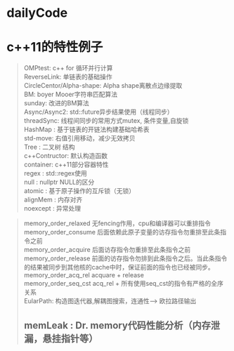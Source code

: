 
# dailyCode
c++11的特性例子
====
>OMPtest: c++ for 循环并行计算<br>
>ReverseLink: 单链表的基础操作<br>
>CircleCentor/Alpha-shape: Alpha shape离散点边缘提取<br>
>BM: boyer Mooer字符串匹配算法<br>
>sunday: 改进的BM算法<br>
>Async/Async2: std::future异步结果使用（线程同步）<br>
>threadSync: 线程间同步的常用方式mutex, 条件变量,自旋锁<br>
>HashMap : 基于链表的开链法构建基础哈希表<br>
>std-move: 右值引用移动，减少无效拷贝<br>
>Tree    : 二叉树 结构<br>
>c++Contructor: 默认构造函数<br>
>container:   c++11部分容器特性<br>
>regex    :   std::regex使用<br>
>null     :   nullptr NULL的区分<br>
>atomic   :   基于原子操作的互斥锁（无锁）<br>
>alignMem :   内存对齐<br>
>noexcept :   异常处理<br>

>memory_order_relaxed	无fencing作用，cpu和编译器可以重排指令<br>
>memory_order_consume	后面依赖此原子变量的访存指令勿重排至此条指令之前<br>
>memory_order_acquire	后面访存指令勿重排至此条指令之前<br>
>memory_order_release	前面的访存指令勿排到此条指令之后。当此条指令的结果被同步到其他核的cache中时，保证前面的指令也已经被同步。<br>
>memory_order_acq_rel	acquare + release<br>
>memory_order_seq_cst	acq_rel + 所有使用seq_cst的指令有严格的全序关系<br>
>EularPath: 构造图迭代器,解耦图搜索，连通性--> 欧拉路径输出
>## memLeak  : Dr. memory代码性能分析（内存泄漏，悬挂指针等）